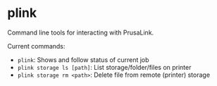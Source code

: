 # plink

Command line tools for interacting with PrusaLink.

Current commands:

 - `plink`: Shows and follow status of current job
 - `plink storage ls [path]`: List storage/folder/files on printer
 - `plink storage rm <path>`: Delete file from remote (printer) storage